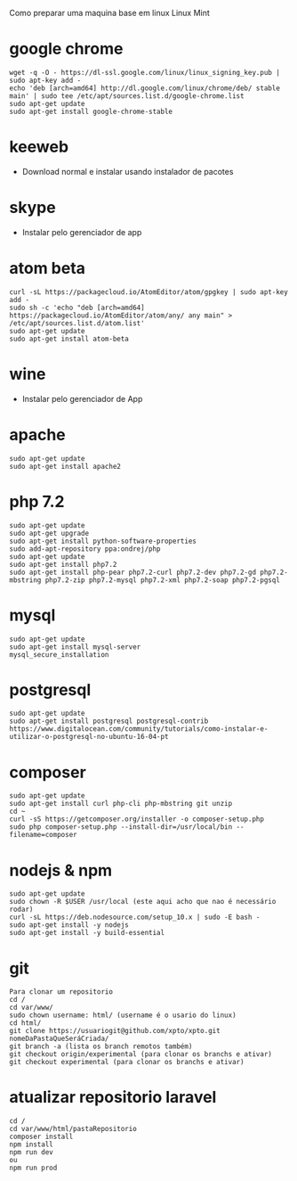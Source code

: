 Como preparar uma maquina base em linux
Linux Mint

# google chrome
```
wget -q -O - https://dl-ssl.google.com/linux/linux_signing_key.pub | sudo apt-key add -
echo 'deb [arch=amd64] http://dl.google.com/linux/chrome/deb/ stable main' | sudo tee /etc/apt/sources.list.d/google-chrome.list
sudo apt-get update 
sudo apt-get install google-chrome-stable
```

# keeweb 
* Download normal e instalar usando instalador de pacotes

# skype
- Instalar pelo gerenciador de app

# atom beta
```
curl -sL https://packagecloud.io/AtomEditor/atom/gpgkey | sudo apt-key add -
sudo sh -c 'echo "deb [arch=amd64] https://packagecloud.io/AtomEditor/atom/any/ any main" > /etc/apt/sources.list.d/atom.list'
sudo apt-get update
sudo apt-get install atom-beta
```

# wine
- Instalar pelo gerenciador de App

# apache
```
sudo apt-get update
sudo apt-get install apache2
```

# php 7.2
```
sudo apt-get update 
sudo apt-get upgrade
sudo apt-get install python-software-properties
sudo add-apt-repository ppa:ondrej/php
sudo apt-get update 
sudo apt-get install php7.2
sudo apt-get install php-pear php7.2-curl php7.2-dev php7.2-gd php7.2-mbstring php7.2-zip php7.2-mysql php7.2-xml php7.2-soap php7.2-pgsql
```

# mysql
```
sudo apt-get update
sudo apt-get install mysql-server
mysql_secure_installation
```

# postgresql
```
sudo apt-get update
sudo apt-get install postgresql postgresql-contrib
https://www.digitalocean.com/community/tutorials/como-instalar-e-utilizar-o-postgresql-no-ubuntu-16-04-pt
```

# composer
```
sudo apt-get update
sudo apt-get install curl php-cli php-mbstring git unzip
cd ~
curl -sS https://getcomposer.org/installer -o composer-setup.php
sudo php composer-setup.php --install-dir=/usr/local/bin --filename=composer
```

# nodejs & npm
```
sudo apt-get update
sudo chown -R $USER /usr/local (este aqui acho que nao é necessário rodar)
curl -sL https://deb.nodesource.com/setup_10.x | sudo -E bash -
sudo apt-get install -y nodejs
sudo apt-get install -y build-essential
```

# git
```
Para clonar um repositorio
cd /
cd var/www/
sudo chown username: html/ (username é o usario do linux)
cd html/
git clone https://usuariogit@github.com/xpto/xpto.git nomeDaPastaQueSeráCriada/
git branch -a (lista os branch remotos também)
git checkout origin/experimental (para clonar os branchs e ativar)
git checkout experimental (para clonar os branchs e ativar)

```


# atualizar repositorio laravel
```
cd /
cd var/www/html/pastaRepositorio
composer install
npm install
npm run dev 
ou 
npm run prod
```
